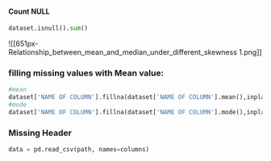 #### Count NULL
```python
dataset.isnull().sum()
```

![[651px-Relationship_between_mean_and_median_under_different_skewness 1.png]]
### filling missing values with Mean value:
```python
#mean
dataset['NAME OF COLUMN'].fillna(dataset['NAME OF COLUMN'].mean(),inplace=True)
#mode
dataset['NAME OF COLUMN'].fillna(dataset['NAME OF COLUMN'].mode(),inplace=True)
```

### Missing Header
```python
data = pd.read_csv(path, names=columns)
```